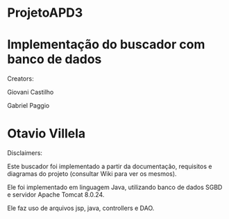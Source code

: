 # ProjetoAPD3
Implementação do buscador com banco de dados
=============
Creators:

Giovani Castilho

Gabriel Paggio

Otavio Villela
============
Disclaimers:

Este buscador foi implementado a partir da documentação, requisitos e diagramas do projeto (consultar Wiki para ver os mesmos).

Ele foi implementado em linguagem Java, utilizando banco de dados SGBD e servidor Apache Tomcat 8.0.24.

Ele faz uso de arquivos jsp, java, controllers e DAO.
